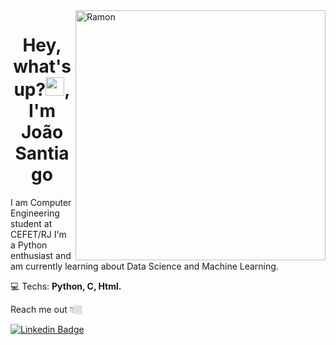 <img src="https://raw.githubusercontent.com/MicaelliMedeiros/micaellimedeiros/master/image/computer-illustration.png" min-width="400px" max-width="400px" width="400px" align="right" alt="Ramon">

<h1 align="center">Hey, what's up?<img src="https://raw.githubusercontent.com/kaueMarques/kaueMarques/master/hi.gif" width="30px">, I'm João Santiago</h1>

<p align="left">
I am Computer Engineering student at CEFET/RJ
I'm a Python enthusiast and am currently learning about Data Science and Machine Learning.
</p>

<p align="left">

💻 Techs: <strong>Python,
  C,
  Html.
  </strong>
</p>

Reach me out 👇🏼

[![Linkedin Badge](https://img.shields.io/badge/-LinkedIn-blue?style=flat-square&logo=Linkedin&logoColor=white&link=https://www.linkedin.com/in/jo%C3%A3o-vitor-santiago/)](https://www.linkedin.com/in/jo%C3%A3o-vitor-santiago/) 
